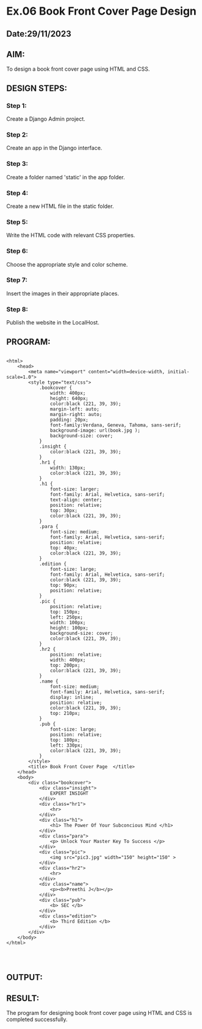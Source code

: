 # Ex.06 Book Front Cover Page Design
## Date:29/11/2023

## AIM:
To design a book front cover page using HTML and CSS.

## DESIGN STEPS:

### Step 1:
Create a Django Admin project.

### Step 2:
Create an app in the Django interface.

### Step 3:
Create a folder named 'static' in the app folder.

### Step 4:
Create a new HTML file in the static folder.

### Step 5:
Write the HTML code with relevant CSS properties.

### Step 6:
Choose the appropriate style and color scheme.

### Step 7:
Insert the images in their appropriate places.

### Step 8:
Publish the website in the LocalHost.

## PROGRAM:
```

<html>
    <head>
        <meta name="viewport" content="width=device-width, initial-scale=1.0">
        <style type="text/css">
            .bookcover {
                width: 400px;
                height: 640px;
                color:black (221, 39, 39);
                margin-left: auto;
                margin-right: auto;
                padding: 20px;
                font-family:Verdana, Geneva, Tahoma, sans-serif;
                background-image: url(book.jpg );
                background-size: cover;
            }
            .insight {
                color:black (221, 39, 39);
            }
            .hr1 {
                width: 130px;
                color:black (221, 39, 39);
            }
            .h1 {
                font-size: larger;
                font-family: Arial, Helvetica, sans-serif;
                text-align: center;
                position: relative;
                top: 30px;
                color:black (221, 39, 39);
            }
            .para {
                font-size: medium;
                font-family: Arial, Helvetica, sans-serif;
                position: relative;
                top: 40px; 
                color:black (221, 39, 39); 
            }
            .edition {
                font-size: large;
                font-family: Arial, Helvetica, sans-serif;
                color:black (221, 39, 39);
                top: 90px;
                position: relative;
            }
            .pic {
                position: relative;
                top: 150px;
                left: 250px;
                width: 100px;
                height: 100px;
                background-size: cover;
                color:black (221, 39, 39);
            }
            .hr2 {
                position: relative;
                width: 400px;
                top: 200px;
                color:black (221, 39, 39);
            }
            .name {
                font-size: medium;
                font-family: Arial, Helvetica, sans-serif;
                display: inline;
                position: relative;
                color:black (221, 39, 39);
                top: 210px;
            }
            .pub {
                font-size: large;
                position: relative;
                top: 180px;
                left: 330px;
                color:black (221, 39, 39);
            }
        </style>
        <title> Book Front Cover Page  </title>
    </head>
    <body>
        <div class="bookcover">
            <div class="insight">
                EXPERT INSIGHT
            </div>
            <div class="hr1">
                <hr>
            </div>
            <div class="h1">
                <h1> The Power Of Your Subconcious Mind </h1>
            </div>
            <div class="para">
                <p> Unlock Your Master Key To Success </p>
            </div>
            <div class="pic">
                <img src="pic3.jpg" width="150" height="150" >
            </div>
            <div class="hr2">
                <hr>
            </div>
            <div class="name">
                <p><b>Preethi J</b></p>
            </div>
            <div class="pub">
                <b> SEC </b>
            </div>
            <div class="edition">
                <b> Third Edition </b>
            </div>
        </div>
    </body>
</html>




```

## OUTPUT:


## RESULT:
The program for designing book front cover page using HTML and CSS is completed successfully.
